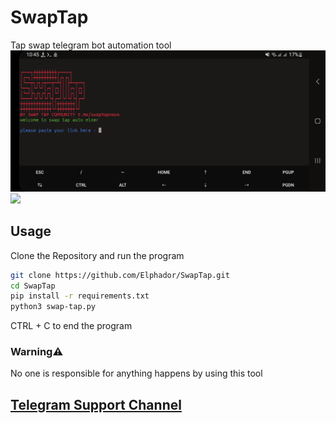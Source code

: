 # SwapTap
Tap swap telegram bot automation tool 
![](image/Screenshot_20240510_104508_Termux.png)
![](image/example2.png)

## **Usage**
Clone the Repository and run the program 
```bash
git clone https://github.com/Elphador/SwapTap.git
cd SwapTap
pip install -r requirements.txt
python3 swap-tap.py
```
CTRL + C to end the program 

### Warning⚠️
No one is responsible for anything happens by using this tool 

## [Telegram Support Channel ](https://t.me/swaptapnews)






